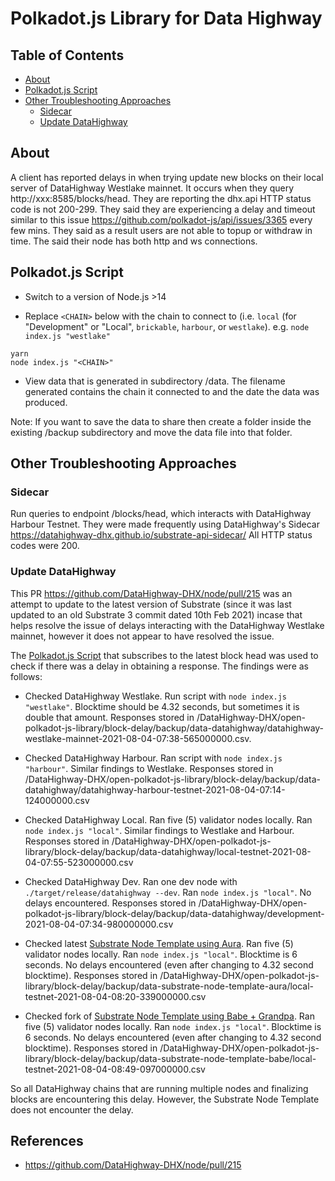 # Polkadot.js Library for Data Highway

## Table of Contents

* [About](#about)
* [Polkadot.js Script](#polkadot-js-script)
* [Other Troubleshooting Approaches](#other-troubleshooting-approaches)
  * [Sidecar](#sidecar)
  * [Update DataHighway](#update-datahighway)

## About

A client has reported delays in when trying update new blocks on their local server of DataHighway Westlake mainnet. It occurs when they query http://xxx:8585/blocks/head. They are reporting the dhx.api HTTP status code is not 200-299. They said they are experiencing a delay and timeout similar to this issue https://github.com/polkadot-js/api/issues/3365 every few mins. They said as a result users are not able to topup or withdraw in time. The said their node has both http and ws connections.

## Polkadot.js Script

* Switch to a version of Node.js >14

* Replace `<CHAIN>` below with the chain to connect to (i.e. `local` (for "Development" or "Local", `brickable`, `harbour`, or `westlake`). e.g. `node index.js "westlake"`
```
yarn
node index.js "<CHAIN>" 
```

* View data that is generated in subdirectory /data. The filename generated contains the chain it connected to and the date the data was produced.

Note: If you want to save the data to share then create a folder inside the existing /backup subdirectory and move the data file into that folder.

## Other Troubleshooting Approaches

### Sidecar

Run queries to endpoint /blocks/head, which interacts with DataHighway Harbour Testnet.
They were made frequently using DataHighway's Sidecar https://datahighway-dhx.github.io/substrate-api-sidecar/
All HTTP status codes were 200.

### Update DataHighway

This PR https://github.com/DataHighway-DHX/node/pull/215 was an attempt to update to the latest version of Substrate (since it was last updated to an old Substrate 3 commit dated 10th Feb 2021) incase that helps resolve the issue of delays interacting with the DataHighway Westlake mainnet, however it does not appear to have resolved the issue.

The [Polkadot.js Script](#polkadot-js-script) that subscribes to the latest block head was used to check if there was a delay in obtaining a response. The findings were as follows:

* Checked DataHighway Westlake. Run script with `node index.js "westlake"`. Blocktime should be 4.32 seconds, but sometimes it is double that amount. Responses stored in /DataHighway-DHX/open-polkadot-js-library/block-delay/backup/data-datahighway/datahighway-westlake-mainnet-2021-08-04-07:38-565000000.csv.

* Checked DataHighway Harbour.  Ran script with `node index.js "harbour"`. Similar findings to Westlake. Responses stored in /DataHighway-DHX/open-polkadot-js-library/block-delay/backup/data-datahighway/datahighway-harbour-testnet-2021-08-04-07:14-124000000.csv

* Checked DataHighway Local. Ran five (5) validator nodes locally. Ran `node index.js "local"`. Similar findings to Westlake and Harbour. Responses stored in /DataHighway-DHX/open-polkadot-js-library/block-delay/backup/data-datahighway/local-testnet-2021-08-04-07:55-523000000.csv

* Checked DataHighway Dev. Ran one dev node with `./target/release/datahighway --dev`. Ran `node index.js "local"`. No delays encountered. Responses stored in /DataHighway-DHX/open-polkadot-js-library/block-delay/backup/data-datahighway/development-2021-08-04-07:34-980000000.csv

* Checked latest [Substrate Node Template using Aura](https://github.com/substrate-developer-hub/substrate-node-template). Ran five (5) validator nodes locally. Ran `node index.js "local"`. Blocktime is 6 seconds. No delays encountered (even after changing to 4.32 second blocktime). Responses stored in /DataHighway-DHX/open-polkadot-js-library/block-delay/backup/data-substrate-node-template-aura/local-testnet-2021-08-04-08:20-339000000.csv

* Checked fork of [Substrate Node Template using Babe + Grandpa](https://github.com/ltfschoen/substrate-node-template). Ran five (5) validator nodes locally. Ran `node index.js "local"`. Blocktime is 6 seconds. No delays encountered (even after changing to 4.32 second blocktime). Responses stored in /DataHighway-DHX/open-polkadot-js-library/block-delay/backup/data-substrate-node-template-babe/local-testnet-2021-08-04-08:49-097000000.csv

So all DataHighway chains that are running multiple nodes and finalizing blocks are encountering this delay.
However, the Substrate Node Template does not encounter the delay.

## References

* https://github.com/DataHighway-DHX/node/pull/215